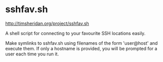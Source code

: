 # sshfav.sh

http://timsheridan.org/project/sshfav.sh

A shell script for connecting to your favourite SSH locations easily.

Make symlinks to sshfav.sh using filenames of the form 'user@host' and execute them. If only a hostname is provided, you will be prompted for a user each time you run it.
